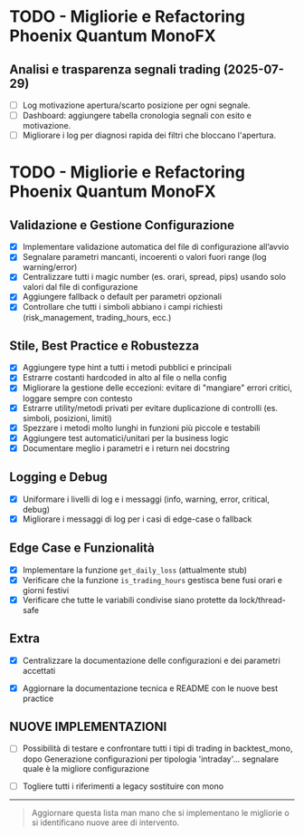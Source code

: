 # TODO - Migliorie e Refactoring Phoenix Quantum MonoFX

## Analisi e trasparenza segnali trading (2025-07-29)

- [ ] Log motivazione apertura/scarto posizione per ogni segnale.
- [ ] Dashboard: aggiungere tabella cronologia segnali con esito e motivazione.
- [ ] Migliorare i log per diagnosi rapida dei filtri che bloccano l'apertura.
# TODO - Migliorie e Refactoring Phoenix Quantum MonoFX

## Validazione e Gestione Configurazione
- [x] Implementare validazione automatica del file di configurazione all’avvio
- [x] Segnalare parametri mancanti, incoerenti o valori fuori range (log warning/error)
- [x] Centralizzare tutti i magic number (es. orari, spread, pips) usando solo valori dal file di configurazione
- [x] Aggiungere fallback o default per parametri opzionali
- [x] Controllare che tutti i simboli abbiano i campi richiesti (risk_management, trading_hours, ecc.)

## Stile, Best Practice e Robustezza
- [x] Aggiungere type hint a tutti i metodi pubblici e principali
- [x] Estrarre costanti hardcoded in alto al file o nella config
- [x] Migliorare la gestione delle eccezioni: evitare di "mangiare" errori critici, loggare sempre con contesto
- [x] Estrarre utility/metodi privati per evitare duplicazione di controlli (es. simboli, posizioni, limiti)
- [x] Spezzare i metodi molto lunghi in funzioni più piccole e testabili
- [x] Aggiungere test automatici/unitari per la business logic
- [x] Documentare meglio i parametri e i return nei docstring

## Logging e Debug
- [x] Uniformare i livelli di log e i messaggi (info, warning, error, critical, debug)
- [x] Migliorare i messaggi di log per i casi di edge-case o fallback

## Edge Case e Funzionalità
- [x] Implementare la funzione `get_daily_loss` (attualmente stub)
- [x] Verificare che la funzione `is_trading_hours` gestisca bene fusi orari e giorni festivi
- [x] Verificare che tutte le variabili condivise siano protette da lock/thread-safe

## Extra
- [x] Centralizzare la documentazione delle configurazioni e dei parametri accettati
- [x] Aggiornare la documentazione tecnica e README con le nuove best practice


## NUOVE IMPLEMENTAZIONI

- [ ] Possibilità di testare e confrontare tutti i tipi di trading in backtest_mono, dopo  Generazione configurazioni per tipologia 'intraday'... segnalare quale è la migliore configurazione
- [ ] Togliere tutti i riferimenti a legacy sostituire con mono



---

> Aggiornare questa lista man mano che si implementano le migliorie o si identificano nuove aree di intervento.
